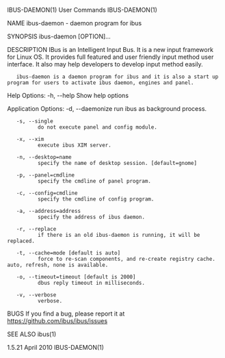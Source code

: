 IBUS-DAEMON(1)                                                                                  User Commands                                                                                  IBUS-DAEMON(1)

NAME
       ibus-daemon - daemon program for ibus

SYNOPSIS
       ibus-daemon [OPTION]...

DESCRIPTION
       IBus  is  an  Intelligent  Input Bus. It is a new input framework for Linux OS. It provides full featured and user friendly input method user interface.  It also may help developers to develop input
       method easily.

       ibus-daemon is a daemon program for ibus and it is also a start up program for users to activate ibus daemon, engines and panel.

   Help Options:
       -h, --help
              Show help options

   Application Options:
       -d, --daemonize
              run ibus as background process.

       -s, --single
              do not execute panel and config module.

       -x, --xim
              execute ibus XIM server.

       -n, --desktop=name
              specify the name of desktop session. [default=gnome]

       -p, --panel=cmdline
              specify the cmdline of panel program.

       -c, --config=cmdline
              specify the cmdline of config program.

       -a, --address=address
              specify the address of ibus daemon.

       -r, --replace
              if there is an old ibus-daemon is running, it will be replaced.

       -t, --cache=mode [default is auto]
              force to re-scan components, and re-create registry cache.  auto, refresh, none is available.

       -o, --timeout=timeout [default is 2000]
              dbus reply timeout in milliseconds.

       -v, --verbose
              verbose.

BUGS
       If you find a bug, please report it at https://github.com/ibus/ibus/issues

SEE ALSO
       ibus(1)

1.5.21                                                                                            April 2010                                                                                   IBUS-DAEMON(1)

